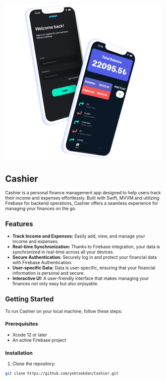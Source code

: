 ![alt text](https://github.com/yektaokdan/Cashier/blob/main/image_for_readme/mockup.png?raw=true)

# Cashier

Cashier is a personal finance management app designed to help users track their income and expenses effortlessly. Built with Swift, MVVM and utilizing Firebase for backend operations, Cashier offers a seamless experience for managing your finances on the go.

## Features

- **Track Income and Expenses:** Easily add, view, and manage your income and expenses.
- **Real-time Synchronization:** Thanks to Firebase integration, your data is synchronized in real-time across all your devices.
- **Secure Authentication:** Securely log in and protect your financial data with Firebase Authentication.
- **User-specific Data:** Data is user-specific, ensuring that your financial information is personal and secure.
- **Interactive UI:** A user-friendly interface that makes managing your finances not only easy but also enjoyable.

## Getting Started

To run Cashier on your local machine, follow these steps:

### Prerequisites

- Xcode 12 or later
- An active Firebase project

### Installation

1. Clone the repository:
```bash
git clone https://github.com/yektaokdan/Cashier.git



